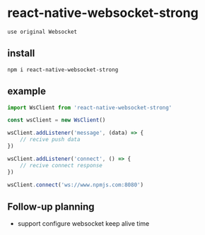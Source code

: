 # react-native-websocket-strong

```
use original Websocket
```

## install

`npm i react-native-websocket-strong`

## example

```javascript
import WsClient from 'react-native-websocket-strong'

const wsClient = new WsClient()

wsClient.addListener('message', (data) => {
    // recive push data
})

wsClient.addListener('connect', () => {
    // recive connect response
})

wsClient.connect('ws://www.npmjs.com:8080')

```

## Follow-up planning

* support configure websocket keep alive time

